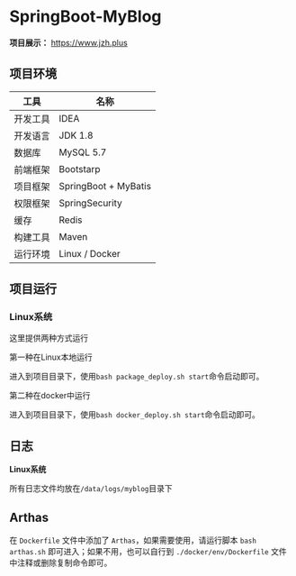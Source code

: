 # SpringBoot-MyBlog

**项目展示：** https://www.jzh.plus



##  项目环境

| 工具     | 名称                 |
| -------- | -------------------- |
| 开发工具 | IDEA                 |
| 开发语言 | JDK 1.8              |
| 数据库   | MySQL 5.7            |
| 前端框架 | Bootstarp            |
| 项目框架 | SpringBoot + MyBatis |
| 权限框架 | SpringSecurity       |
| 缓存     | Redis                |
| 构建工具 | Maven                |
| 运行环境 | Linux / Docker       |

## 项目运行

### Linux系统

这里提供两种方式运行

第一种在Linux本地运行

进入到项目目录下，使用`bash package_deploy.sh start`命令启动即可。

第二种在docker中运行

进入到项目目录下，使用`bash docker_deploy.sh start`命令启动即可。



## 日志

**Linux系统**

所有日志文件均放在`/data/logs/myblog`目录下

## Arthas

在 `Dockerfile` 文件中添加了 `Arthas`，如果需要使用，请运行脚本 `bash arthas.sh` 即可进入；如果不用，也可以自行到 `./docker/env/Dockerfile` 文件中注释或删除复制命令即可。

